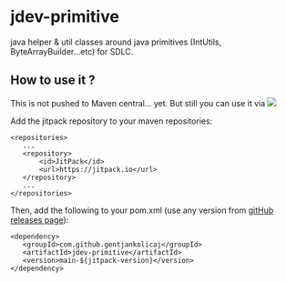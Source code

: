 # jdev-primitive

java helper & util classes around java primitives (IntUtils, ByteArrayBuilder...etc) for SDLC.

## How to use it ?

This is not pushed to Maven central... yet. But still you can use it
via [![](https://jitpack.io/v/gentjankolicaj/jdev-primitive.svg)](https://jitpack.io/#gentjankolicaj/jdev-primitive)

Add the jitpack repository to your maven repositories:

 ```
<repositories>
    ...
    <repository>
        <id>JitPack</id>
        <url>https://jitpack.io</url>
    </repository>
    ...
</repositories>
 ```

Then, add the following to your pom.xml (use any version
from [gitHub releases page](https://github.com/gentjankolicaj/jdev-primitive/releases)):

 ```
<dependency>
    <groupId>com.github.gentjankolicaj</groupId>
    <artifactId>jdev-primitive</artifactId>
    <version>main-${jitpack-version}</version>
</dependency>
 ```

